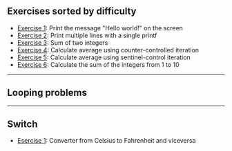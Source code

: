## Exercises sorted by difficulty
* [Exercise 1](./ex1.c/): Print the message "Hello world!" on the screen
* [Exercise 2](./ex2.c/): Print multiple lines with a single printf
* [Exercise 3](./ex3.c/): Sum of two integers
* [Exercise 4](./ex4.c/): Calculate average using counter-controlled iteration
* [Exercise 5](./ex5.c/): Calculate average using sentinel-control iteration
* [Exercise 6](./ex6.c/): Calculate the sum of the integers from 1 to 10 

---
## Looping problems


---

## Switch
* [Esercise 1](./converter.c/): Converter from Celsius to Fahrenheit and viceversa
